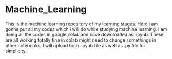 # Machine_Learning
This is the machine learning repository of my learning stages. Here i am gonna put all my codes which i will do while studying machine learning.
I am doing all the codes in google colab and have downloaded as .ipynb. These are all working totally fine in colab might need to change somethings in other notebooks. I will upload both .ipynb file as well as .py file for simplicity. 
